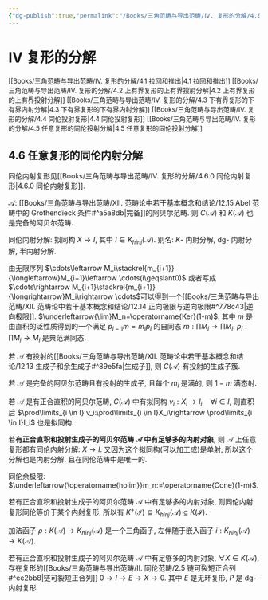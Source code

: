 ```yaml
---
{"dg-publish":true,"permalink":"/Books/三角范畴与导出范畴/Ⅳ. 复形的分解/4.6 任意复形的同伦内射分解/","dgPassFrontmatter":true,"created":"2024-08-05T11:39:47.469+08:00","updated":"2024-09-13T19:45:39.993+08:00"}
---
```


# Ⅳ 复形的分解

<font size="2"> [[Books/三角范畴与导出范畴/Ⅳ. 复形的分解/4.1 拉回和推出\|4.1 拉回和推出]] </font>
<font size="2"> [[Books/三角范畴与导出范畴/Ⅳ. 复形的分解/4.2 上有界复形的上有界投射分解\|4.2 上有界复形的上有界投射分解]]  </font>
<font size="2"> [[Books/三角范畴与导出范畴/Ⅳ. 复形的分解/4.3 下有界复形的下有界内射分解\|4.3 下有界复形的下有界内射分解]] </font>
<font size="2"> [[Books/三角范畴与导出范畴/Ⅳ. 复形的分解/4.4 同伦投射复形\|4.4 同伦投射复形]]  </font>
<font size="2"> [[Books/三角范畴与导出范畴/Ⅳ. 复形的分解/4.5 任意复形的同伦投射分解\|4.5 任意复形的同伦投射分解]]  </font>
## 4.6 任意复形的同伦内射分解

同伦内射复形见[[Books/三角范畴与导出范畴/Ⅳ. 复形的分解/4.6.0 同伦内射复形\|4.6.0 同伦内射复形]].

 $\mathcal{A}$: [[Books/三角范畴与导出范畴/Ⅻ. 范畴论中若干基本概念和结论/12.15 Abel 范畴中的 Grothendieck 条件#^a5a8db\|完备]]的阿贝尔范畴.
 则 $C(\mathcal{A})$ 和 $K(\mathcal{A})$ 也是完备的阿贝尔范畴.

 同伦内射分解: 拟同构 $X\rightarrow I$, 其中 $I \in K_{hinj}(\mathcal{A})$. 别名: $K$- 内射分解, dg- 内射分解, 半内射分解.

由无限序列 $\cdots\leftarrow M_i\stackrel{m_{i+1}}{\longleftarrow}M_{i+1}\leftarrow \cdots(i\geqslant0)$ 或者写成 $\cdots\rightarrow  M_{i+1}\stackrel{m_{i+1}}{\longrightarrow}M_i\rightarrow \cdots$可以得到一个[[Books/三角范畴与导出范畴/Ⅻ. 范畴论中若干基本概念和结论/12.14 正向极限与逆向极限#^778c43\|逆向极限]].  $\underleftarrow{\lim}M_n=\operatorname{Ker}(1-m)$. 其中 $m$ 是由直积的泛性质得到的一个满足 $p_{i-1}m=m_ip_i$ 的自同态 $m:\prod M_i\rightarrow\prod M_i$.  $p_i:\prod M_i\rightarrow M_i$ 是典范满同态.

若 $\mathcal{A}$ 有投射的[[Books/三角范畴与导出范畴/Ⅻ. 范畴论中若干基本概念和结论/12.13 生成子和余生成子#^89e5fa\|生成子]], 则 $C(\mathcal{A})$ 有投射的生成子簇.

若 $\mathcal{A}$ 是完备的阿贝尔范畴且有投射的生成子, 且每个 $m_i$ 是满的, 则 $1-m$ 满态射.

若 $\mathcal{A}$ 是有正合直积的阿贝尔范畴, $C(\mathcal{A})$ 中有拟同构 $v_i:X_i\rightarrow I_i\quad \forall i \in I$, 则直积后 $\prod\limits_{i \in I} v_i:\prod\limits_{i \in I}X_i\rightarrow \prod\limits_{i \in I}I_i$ 也是拟同构.

若**有正合直积和投射生成子的阿贝尔范畴 $\mathcal{A}$ 中有足够多的内射对象**, 则 $\mathcal{A}$ 上任意复形都有同伦内射分解: $X\rightarrow I$. 又因为这个拟同构(可以加工成)是单射, 所以这个分解也是内射分解. 且在同伦范畴中是唯一的.

同伦余极限:  $\underleftarrow{\operatorname{holim}}m_n:=\operatorname{Cone}(1-m)$.

若有正合直积和投射生成子的阿贝尔范畴 $\mathcal{A}$ 中有足够多的内射对象, 则同伦内射复形同伦等价于某个内射复形, 所以有 $K^+(\mathcal{I})\subseteq K_{hinj}(\mathcal{A})\subseteq K(\mathcal{I})$. 

加法函子 $\rho: K(\mathcal{A})\rightarrow K_{hinj}(\mathcal{A})$ 是一个三角函子, 左伴随于嵌入函子 $i:K_{hinj}(\mathcal{A})\rightarrow K(\mathcal{A})$.

若有正合直积和投射生成子的阿贝尔范畴 $\mathcal{A}$ 中有足够多的内射对象,  $\forall X \in K(\mathcal{A})$, 存在复形的[[Books/三角范畴与导出范畴/Ⅱ. 同伦范畴/2.5 链可裂短正合列#^ee2bb8\|链可裂短正合列]] $0\rightarrow I\rightarrow E\rightarrow X\rightarrow 0$. 其中 $E$ 是无环复形, $P$ 是 dg- 内射复形.